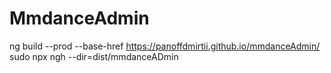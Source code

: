 # MmdanceAdmin
ng build --prod --base-href https://panoffdmirtii.github.io/mmdanceAdmin/
sudo npx ngh --dir=dist/mmdanceADmin

